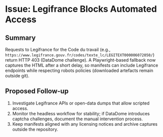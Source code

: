 # Issue: Legifrance Blocks Automated Access

## Summary
Requests to Legifrance for the Code du travail (e.g.,
`https://www.legifrance.gouv.fr/codes/texte_lc/LEGITEXT000006072050/`) return HTTP 403
(DataDome challenge). A Playwright-based fallback now captures the HTML after a
short delay, so manifests can include Legifrance endpoints while respecting
robots policies (downloaded artefacts remain outside git).

## Proposed Follow-up
1. Investigate Legifrance APIs or open-data dumps that allow scripted access.
2. Monitor the headless workflow for stability; if DataDome introduces captcha
   challenges, document the manual intervention process.
3. Keep manifests aligned with any licensing notices and archive captures
   outside the repository.
